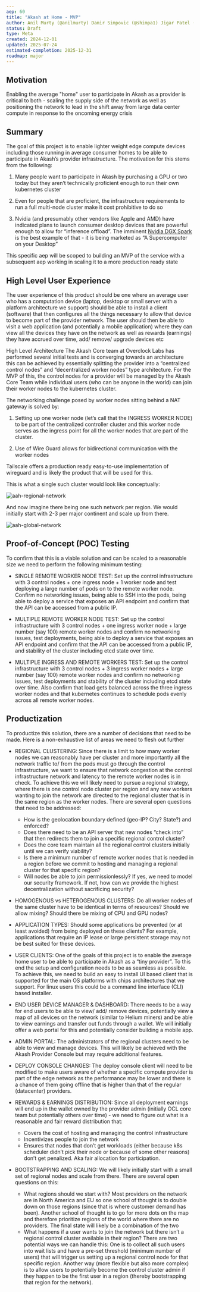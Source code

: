 ```yaml
---
aep: 60
title: "Akash at Home - MVP"
author: Anil Murty (@anilmurty) Damir Simpovic (@shimpa1) Jigar Patel (@jigar-arc10) Deval Patel (@devalpatel67) Greg Osuri (@gosuri)
status: Draft
type: Meta
created: 2024-12-01
updated: 2025-07-24
estimated-completion: 2025-12-31
roadmap: major
---
```


## Motivation

Enabling the average "home" user to participate in Akash as a provider is critical to both - scaling the supply side of the network as well as positioning the network to lead in the shift away from large data center compute in response to the oncoming energy crisis


## Summary

The goal of this project is to enable lighter weight edge compute devices including those running in average consumer homes to be able to participate in Akash’s provider infrastructure. The motivation for this stems from the following:

1. Many people want to participate in Akash by purchasing a GPU or two today but they aren’t technically proficient enough to run their own kubernetes cluster

2. Even for people that are proficient, the infrastructure requirements to run a full multi-node cluster make it cost prohibitive to do so

3. Nvidia (and presumably other vendors like Apple and AMD) have indicated plans to launch consumer desktop devices that are powerful enough to allow for “inference offload”. The imminent [Nvidia DGX Spark](https://www.nvidia.com/en-us/products/workstations/dgx-spark/) is the best example of that - it is being marketed as “A Supercomputer on your Desktop” 

This specific aep will be scoped to building an MVP of the service with a subsequent aep working in scaling it to a more production ready state

## High Level User Experience

The user experience of this product should be one where an average user who has a computation device (laptop, desktop or small server with a platform architecture we support) should be able to install a client (software) that then configures all the things necessary to allow that device to become part of the provider network. The user should then be able to visit a web application (and potentially a mobile application) where they can view all the devices they have on the network as well as rewards (earnings) they have accrued over time, add/ remove/ upgrade devices etc

High Level Architecture
The Akash Core team at Overclock Labs has performed several initial tests and is converging towards an architecture this can be achieved by essentially splitting the provider into a “centralized control nodes” and “decentralized worker nodes” type architecture. For the MVP of this, the control nodes for a provider will be managed by the Akash Core Team while individual users (who can be anyone in the world) can join their worker nodes to the kubernetes cluster.

The networking challenge posed by worker nodes sitting behind a NAT gateway is solved by:

1. Setting up one worker node (let’s call that the INGRESS WORKER NODE) to be part of the centralized controller cluster and this worker node serves as the ingress point for all the worker nodes that are part of the cluster.

2. Use of Wire Guard allows for bidirectional communication with the worker nodes 

Tailscale offers a production ready easy-to-use implementation of wireguard and is likely the product that will be used for this.

This is what a single such cluster would look like conceptually:

![aah-regional-network](aah-regional-network.png)

And now imagine there being one such network per region. We would initially start with 2-3 per major continent and scale up from there.

![aah-global-network](aah-global-network.png)

## Proof-of-Concept (POC) Testing
To confirm that this is a viable solution and can be scaled to a reasonable size we need to perform the following minimum testing:

- SINGLE REMOTE WORKER NODE TEST: Set up the control infrastructure with 3 control nodes + one ingress node + 1 worker node and test deploying a large number of pods on to the remote worker node. Confirm no networking issues, being able to SSH into the pods, being able to deploy a service that exposes an API endpoint and confirm that the API can be accessed from a public IP.

- MULTIPLE REMOTE WORKER NODE TEST: Set up the control infrastructure with 3 control nodes + one ingress worker node + large number (say 100) remote worker nodes and confirm no networking issues, test deployments, being able to deploy a service that exposes an API endpoint and confirm that the API can be accessed from a public IP, and stability of the cluster including etcd state over time.

- MULTIPLE INGRESS AND REMOTE WORKERS TEST: Set up the control infrastructure with 3 control nodes + 3 ingress worker nodes + large number (say 100) remote worker nodes and confirm no networking issues, test deployments and stability of the cluster including etcd state over time. Also confirm that load gets balanced across the three ingress worker nodes and that kubernetes continues to schedule pods evenly across all remote worker nodes.

## Productization

To productize this solution, there are a number of decisions that need to be made. Here is a non-exhaustive list of areas we need to flesh out further

- REGIONAL CLUSTERING: Since there is a limit to how many worker nodes we can reasonably have per cluster and more importantly all the network traffic to/ from the pods must go through the control infrastructure, we want to ensure that network congestion at the control infrastructure network and latency to the remote worker nodes is in check. To achieve this we will likely need to pursue a regional strategy, where there is one control node cluster per region and any new workers wanting to join the network are directed to the regional cluster that is in the same region as the worker nodes. There are several open questions that need to be addressed:
  - How is the geolocation boundary defined (geo-IP? City? State?) and enforced?
  - Does there need to be an API server that new nodes “check into” that then redirects them to join a specific regional control cluster?
  - Does the core team maintain all the regional control clusters initially until we can verify viability?
  - Is there a minimum number of remote worker nodes that is needed in a region before we commit to hosting and managing a regional cluster for that specific region?
  - Will nodes be able to join permissionlessly? If yes, we need to model our security framework. If not, how can we provide the highest decentralization without sacrificing security?

- HOMOGENOUS vs HETEROGENOUS CLUSTERS: Do all worker nodes of the same cluster have to be identical in terms of resources? Should we allow mixing? Should there be mixing of CPU and GPU nodes?

- APPLICATION TYPES: Should some applications be prevented (or at least avoided) from being deployed on these clients? For example, applications that require an IP lease or large persistent storage may not be best suited for these devices.

- USER CLIENTS: One of the goals of this project is to enable the average home user to be able to participate in Akash as a “tiny provider”. To this end the setup and configuration needs to be as seamless as possible. To achieve this, we need to build an easy to install UI based client that is supported for the main OS platforms with chips architectures that we support. For linux users this could be a command line interface (CLI) based installer.

- END USER DEVICE MANAGER & DASHBOARD: There needs to be a way for end users to be able to view/ add/ remove devices, potentially view a map of all devices on the network (similar to Helium miners) and be able to view earnings and transfer out funds through a wallet. We will initially offer a web portal for this and potentially consider building a mobile app.

- ADMIN PORTAL: The administrators of the regional clusters need to be able to view and manage devices. This will likely be achieved with the Akash Provider Console but may require additional features.

- DEPLOY CONSOLE CHANGES: The deploy console client will need to be modified to make users aware of whether a specific compute provider is part of the edge network as the performance may be lower and there is a chance of them going offline that is higher than that of the regular (datacenter) providers.

- REWARDS & EARNINGS DISTRIBUTION: Since all deployment earnings will end up in the wallet owned by the provider admin (initially OCL core team but potentially others over time) - we need to figure out what is a reasonable and fair reward distribution that:
  - Covers the cost of hosting and managing the control infrastructure
  - Incentivizes people to join the network
  - Ensures that nodes that don’t get workloads (either because k8s scheduler didn’t pick their node or because of some other reasons) don’t get penalized. Aka fair allocation for participation.

- BOOTSTRAPPING AND SCALING: We will likely initially start with a small set of regional nodes and scale from there. There are several open questions on this:
  - What regions should we start with? Most providers on the network are in North America and EU so one school of thought is to double down on those regions (since that is where customer demand has been). Another school of thought is to go for more dots on the map and therefore prioritize regions of the world where there are no providers. The final state will likely be a combination of the two
  - What happens if a user wants to join the network but there isn’t a regional control cluster available in their region? There are two potential ways we can handle this: One is to collect all such users into wait lists and have a pre-set threshold (minimum number of users) that will trigger us setting up a regional control node for that specific region. Another way (more flexible but also more complex) is to allow users to potentially become the control cluster admin if they happen to be the first user in a region (thereby bootstrapping that region for the network).